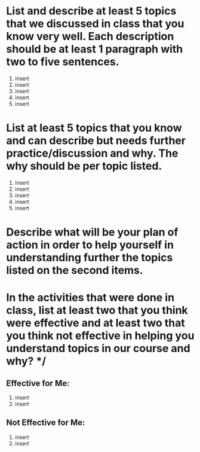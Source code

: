 #  List and describe at least 5 topics that we discussed in class that you know very well. Each description should be at least 1 paragraph with two to five sentences. 
1. insert
2. insert
3. insert
4. insert
5. insert

#  List at least 5 topics that you know and can describe but needs further practice/discussion and why. The why should be per topic listed. 
1. insert
2. insert
3. insert
4. insert
5. insert
   
#  Describe what will be your plan of action in order to help yourself in understanding further the topics listed on the second items.
# In the activities that were done in class, list at least two that you think were effective and at least two that you think not effective in helping you understand topics in our course and why? */
## Effective for Me:
1. insert
2. insert
## Not Effective for Me: 
1. insert
2. insert 

